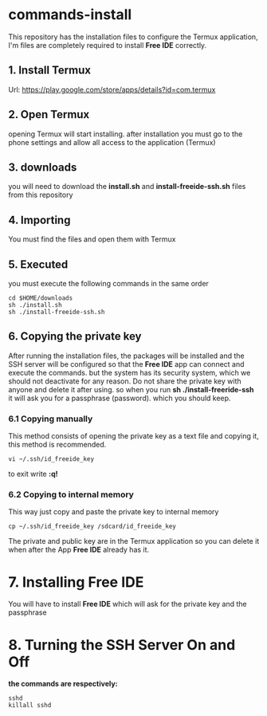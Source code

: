 # commands-install
This repository has the installation files to configure the Termux application, I'm files are completely required to install **Free IDE** correctly.

## 1. Install Termux
Url: https://play.google.com/store/apps/details?id=com.termux
## 2. Open Termux
opening Termux will start installing. after installation you must go to the phone settings and allow all access to the application (Termux)
## 3. downloads
you will need to download the **install.sh** and **install-freeide-ssh.sh** files from this repository
## 4. Importing
You must find the files and open them with Termux
## 5. Executed
you must execute the following commands in the same order
```
cd $HOME/downloads
sh ./install.sh
sh ./install-freeide-ssh.sh
```
## 6. Copying the private key
After running the installation files, the packages will be installed and the SSH server will be configured so that the **Free IDE** app can connect and execute the commands.
but the system has its security system, which we should not deactivate for any reason.
Do not share the private key with anyone and delete it after using.
so when you run **sh ./install-freeride-ssh** it will ask you for a passphrase (password).
which you should keep.
### 6.1 Copying manually
This method consists of opening the private key as a text file and copying it, this method is recommended.
```
vi ~/.ssh/id_freeide_key
```
to exit write **:q!**
### 6.2 Copying to internal memory
This way just copy and paste the private key to internal memory
```
cp ~/.ssh/id_freeide_key /sdcard/id_freeide_key
```
The private and public key are in the Termux application so you can delete it when after the App **Free IDE** already has it.

# 7. Installing Free IDE
You will have to install **Free IDE** which will ask for the private key and the passphrase

# 8. Turning the SSH Server On and Off
**the commands are respectively:**
```
sshd
killall sshd
```
